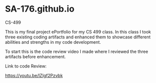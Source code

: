 # SA-176.github.io
CS-499

This is my final project ePortfolio for my CS 499 class. In this class I took three existing coding artifacts and enhanced them to showcase different abilities and strengths in my code development. 

To start this is the code review video I made where I reviewed the three artifacts before enhancement. 

Link to code Review:

https://youtu.be/lZIgf2Pzvbk

